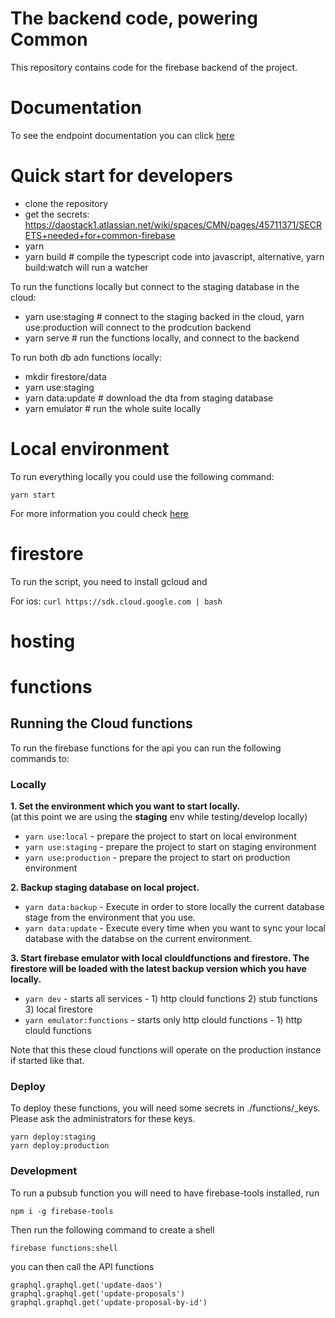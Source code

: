 # The backend code, powering Common

This repository contains code for the firebase backend of the project.

# Documentation

To see the endpoint documentation you can click [here](https://documenter.getpostman.com/view/5095300/TVemAUcq)


# Quick start for developers

- clone the repository
- get the secrets: https://daostack1.atlassian.net/wiki/spaces/CMN/pages/45711371/SECRETS+needed+for+common-firebase
- yarn
- yarn build # compile the typescript code into javascript, alternative, yarn build:watch will run a watcher

To run the functions locally but connect to the staging database in the cloud:

- yarn use:staging # connect to the staging backed in the cloud, yarn use:production will connect to the prodcution backend
- yarn serve # run the functions locally, and connect to the backend

To run both db adn functions locally:
- mkdir firestore/data
- yarn use:staging
- yarn data:update # download the dta from staging database
- yarn emulator # run the whole suite locally

# Local environment

To run everything locally you could use the following command:

`yarn start`

For more information you could check [here](https://github.com/daostack/common-firebase/blob/dev/doc/local.md)

# firestore

To run the script, you need to install gcloud and 

For ios:
```curl https://sdk.cloud.google.com | bash```

# hosting 
# functions

## Running the Cloud functions

To run the firebase functions for the api you can run the following commands to:

### Locally


**1. Set the environment which you want to start locally.**\
  (at this point we are using the **staging** env while testing/develop locally)

- `yarn use:local`  - prepare the project to start on local environment
- `yarn use:staging`  - prepare the project to start on staging environment
- `yarn use:production`  - prepare the project to start on production environment

**2. Backup staging database on local project.**

-  `yarn data:backup`  - Execute in order to store locally the current database stage from the environment that you use.
-  `yarn data:update`  - Execute every time when you want to sync your local database with the databse on the current environment.

**3. Start firebase emulator with local clouldfunctions and firestore. The firestore will be loaded with the latest backup version which you have locally.**

-  `yarn dev` - starts all services - 1) http clould functions 2) stub functions 3) local firestore
-  `yarn emulator:functions` - starts only http clould functions - 1) http clould functions

Note that this these cloud functions will operate on the production instance if started like that.

### Deploy

To deploy these functions, you will need some secrets in ./functions/_keys.
Please ask the administrators for these keys.


```
yarn deploy:staging
yarn deploy:production
```

### Development
To run a pubsub function you will need to have firebase-tools installed, run
```
npm i -g firebase-tools
```
Then run the following command to create a shell
```
firebase functions:shell
```
you can then call the API functions

```
graphql.graphql.get('update-daos')
graphql.graphql.get('update-proposals')
graphql.graphql.get('update-proposal-by-id')
```